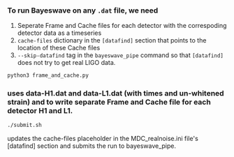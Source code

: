### To run Bayeswave on any ``.dat`` file, we need

1) Seperate Frame and Cache files for each detector with the correspoding detector data as a timeseries
2) ``cache-files`` dictionary in the ``[datafind]`` section that points to the location of these Cache files
3)  ``--skip-datafind`` tag in the ``bayeswave_pipe`` command so that ``[datafind]`` does not try to get real LIGO data.

```bash
python3 frame_and_cache.py 
```

### uses data-H1.dat and data-L1.dat (with times and un-whitened strain) and to write separate Frame and Cache file for each detector H1 and L1. 

```bash
./submit.sh
```

updates the cache-files placeholder in the MDC_realnoise.ini file's [datafind] section and submits the run to bayeswave_pipe.
